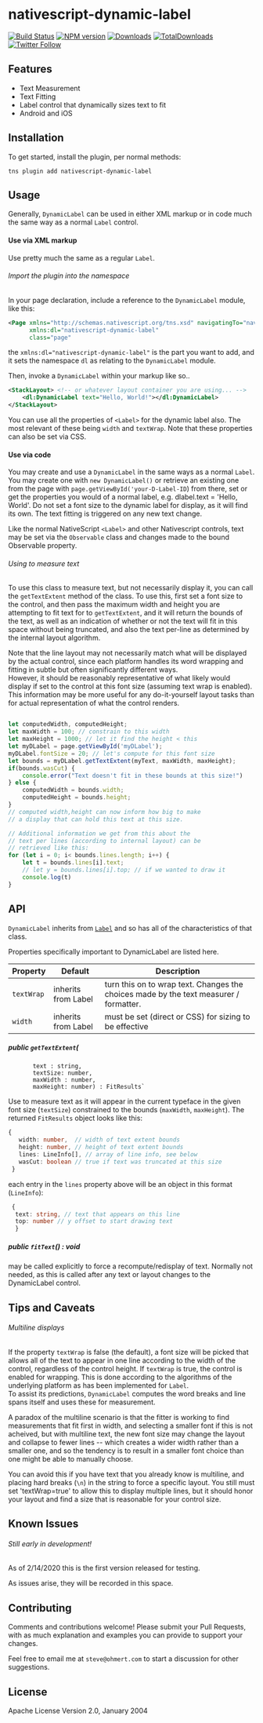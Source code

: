 # nativescript-dynamic-label

[![Build Status][build-status]][build-url]
[![NPM version][npm-image]][npm-url]
[![Downloads][downloads-image]][npm-url]
[![TotalDownloads][total-downloads-image]][npm-url]
[![Twitter Follow][twitter-image]][twitter-url]

[build-status]:https://travis-ci.org/tremho/nativescript-dynamic-label.svg?branch=develop
[build-url]:https://travis-ci.org/tremho/nativescript-dynamic-label
[npm-image]:http://img.shields.io/npm/v/nativescript-dynamic-label.svg
[npm-url]:https://npmjs.org/package/nativescript-dynamic-label
[downloads-image]:http://img.shields.io/npm/dm/nativescript-dynamic-label.svg
[total-downloads-image]:http://img.shields.io/npm/dt/nativescript-dynamic-label.svg?label=total%20downloads
[twitter-image]:https://img.shields.io/twitter/follow/Tremho1.svg?style=social&label=Follow%20me
[twitter-url]:https://twitter.com/Tremho1

## Features
- Text Measurement
- Text Fitting
- Label control that dynamically sizes text to fit
- Android and iOS

## Installation

To get started, install the plugin, per normal methods:

```shell
tns plugin add nativescript-dynamic-label
```

## Usage 

Generally, `DynamicLabel` can be used in either
XML markup or in code much the same way as a normal `Label`
control.

#### Use via XML markup
Use pretty much the same as a regular `Label`.

###### Import the plugin into the namespace
In your page declaration, include a reference to the
`DynamicLabel` module, like this:

```xml
<Page xmlns="http://schemas.nativescript.org/tns.xsd" navigatingTo="navigatingTo"
      xmlns:dl="nativescript-dynamic-label"
      class="page"
```

the `xmlns:dl="nativescript-dynamic-label"` is the part you want
to add, and it sets the namespace `dl` as relating to the `DynamicLabel` module.

Then, invoke a `DynamicLabel` within your markup like so..

```xml
<StackLayout> <!-- or whatever layout container you are using... -->
    <dl:DynamicLabel text="Hello, World!"></dl:DynamicLabel>
</StackLayout>
```
You can use all the properties of `<Label>` for the dynamic label
also.  The most relevant of these being `width` and `textWrap`. 
Note that these properties can also be set via CSS.

#### Use via code

You may create and use a `DynamicLabel` in the same ways as
a normal `Label`.  
You may create one with `new DynamicLabel()` or
retrieve an existing one from the page with
`page.getViewById('your-D-Label-ID`)
from there, set or get the properties you would of a normal
label, e.g. dlabel.text = 'Hello, World'.
Do not set a font size to the dynamic label for display, as it
will find its own.  The text fitting is triggered on any
new text change.

Like the normal NativeScript `<Label>` and other Nativescript controls,
text may be set via the `Observable` class and changes made to 
the bound Observable property.


###### Using to measure text
To use this class to measure text, but not necessarily display it, 
you can call the `getTextExtent` method of the class.
To use this, first set a font size to the control, and then
pass the maximum width and height you are attempting to
fit text for to `getTextExtent`, and it will return the bounds of the
text, as well as an indication of whether or not the text will
fit in this space without being truncated, and also the text
per-line as determined by the internal layout algorithm.

Note that the line layout may not necessarily match what will be displayed
by the actual control, since each platform handles its word wrapping
and fitting in subtle but often significantly different ways.  
However, it should be reasonably representative of what likely
would display if set to the control at this font size (assuming
text wrap is enabled).  This information may be more useful for any
do-it-yourself layout tasks than for actual representation of what the
control renders.

```javascript

let computedWidth, computedHeight;
let maxWidth = 100; // constrain to this width
let maxHeight = 1000; // let it find the height < this
let myDLabel = page.getViewById('myDLabel');
myDLabel.fontSize = 20; // let's compute for this font size
let bounds = myDLabel.getTextExtent(myText, maxWidth, maxHeight);
if(bounds.wasCut) {
    console.error("Text doesn't fit in these bounds at this size!")
} else {
    computedWidth = bounds.width;
    computedHeight = bounds.height;
}
// computed width,height can now inform how big to make
// a display that can hold this text at this size.

// Additional information we get from this about the 
// text per lines (according to internal layout) can be
// retrieved like this:
for (let i = 0; i< bounds.lines.length; i++) {
    let t = bounds.lines[i].text;
    // let y = bounds.lines[i].top; // if we wanted to draw it
    console.log(t)
}

```
  	

## API

`DynamicLabel` inherits from [`Label`](https://docs.nativescript.org/api-reference/classes/_ui_label_.label)  and so has all of the
characteristics of that class.  

Properties specifically important to DynamicLabel are listed here.
    
| Property | Default | Description |
| --- | --- | --- |
| `textWrap` | inherits from Label | turn this on to wrap text.  Changes the choices made by the text measurer / formatter. |
| `width` | inherits from Label | must be set (direct or CSS) for sizing to be effective |
    
 
 ##### public `getTextExtent`(
           text : string, 
           textSize: number, 
           maxWidth : number, 
           maxHeight: number) : FitResults`
 
 Use to measure text as it will appear in the current typeface
 in the given font size (`textSize`) constrained to the bounds
 (`maxWidth`, `maxHeight`).  The returned `FitResults` 
 object looks like this:
 
 ```typescript
 {  
    width: number,  // width of text extent bounds
    height: number, // height of text extent bounds
    lines: LineInfo[], // array of line info, see below
    wasCut: boolean // true if text was truncated at this size
  }
```

each entry in the `lines` property above will be an object
in this format (`LineInfo`):

```typescript
 {  
  text: string, // text that appears on this line
  top: number // y offset to start drawing text
  }
```

 ##### public `fitText`() : void
            
 may be called explicitly to force a recompute/redisplay of text.
 Normally not needed, as this is called after any text or layout changes to the DynamicLabel control.

## Tips and Caveats

###### Multiline displays
If the property `textWrap` is false (the default), a font size
will be picked that allows all of the text to appear in one 
line according to the width of the control, regardless of the 
control height.
If `textWrap` is true, the control is enabled for wrapping. This
is done according to the algorithms of the underlying platform
as has been implemented for `Label`.  
To assist its predictions, `DynamicLabel` computes the word breaks
and line spans itself and uses these for measurement.

A paradox of the multiline scenario is that the fitter is working to find
measurements that fit first in width, and selecting a smaller font if
this is not acheived, but with multiline text, the new font size may change
the layout and collapse to fewer lines -- which creates a wider width
rather than a smaller one, and so the tendency is to result in
a smaller font choice than one might be able to manually choose.

You can avoid this if you have text that you already know is
multiline, and placing hard breaks (`\n`) in the string to force
a specific layout. You still must set 'textWrap=true' to allow this to 
display multiple lines, but it should honor your layout and find a size that
is reasonable for your control size.    

## Known Issues

###### Still early in development!
As of  2/14/2020 this is the first version released for testing.

As issues arise, they will be recorded in this space.


## Contributing

Comments and contributions welcome!
Please submit your Pull Requests, with as much explanation and examples you can provide to 
support your changes.

Feel free to email me at `steve@ohmert.com` to start
a discussion for other suggestions.
 
    
## License

Apache License Version 2.0, January 2004
